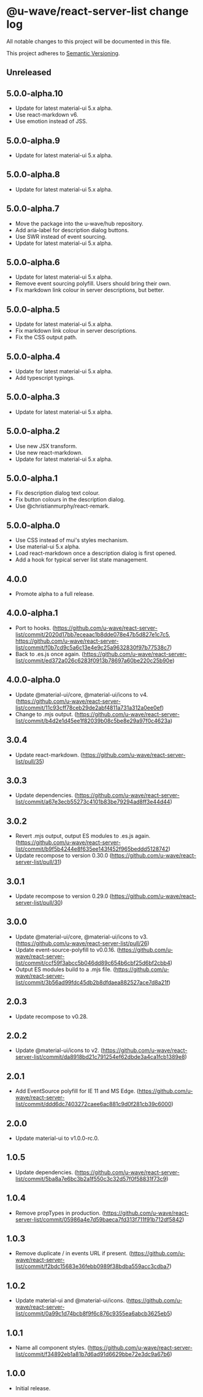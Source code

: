 # @u-wave/react-server-list change log

All notable changes to this project will be documented in this file.

This project adheres to [Semantic Versioning](http://semver.org/).

## Unreleased

## 5.0.0-alpha.10
* Update for latest material-ui 5.x alpha.
* Use react-markdown v6.
* Use emotion instead of JSS.

## 5.0.0-alpha.9
* Update for latest material-ui 5.x alpha.

## 5.0.0-alpha.8
* Update for latest material-ui 5.x alpha.

## 5.0.0-alpha.7
* Move the package into the u-wave/hub repository.
* Add aria-label for description dialog buttons.
* Use SWR instead of event sourcing.
* Update for latest material-ui 5.x alpha.

## 5.0.0-alpha.6
* Update for latest material-ui 5.x alpha.
* Remove event sourcing polyfill. Users should bring their own.
* Fix markdown link colour in server descriptions, but better.

## 5.0.0-alpha.5
* Update for latest material-ui 5.x alpha.
* Fix markdown link colour in server descriptions.
* Fix the CSS output path.

## 5.0.0-alpha.4
* Update for latest material-ui 5.x alpha.
* Add typescript typings.

## 5.0.0-alpha.3
* Update for latest material-ui 5.x alpha.

## 5.0.0-alpha.2
* Use new JSX transform.
* Use new react-markdown.
* Update for latest material-ui 5.x alpha.

## 5.0.0-alpha.1
* Fix description dialog text colour.
* Fix button colours in the description dialog.
* Use @christianmurphy/react-remark.

## 5.0.0-alpha.0
* Use CSS instead of mui's styles mechanism.
* Use material-ui 5.x alpha.
* Load react-markdown once a description dialog is first opened.
* Add a hook for typical server list state management.

## 4.0.0
* Promote alpha to a full release.

## 4.0.0-alpha.1
* Port to hooks. (https://github.com/u-wave/react-server-list/commit/2020d17bb7eceaac1b8dde078e47b5d827e1c7c5, https://github.com/u-wave/react-server-list/commit/f0b7cd9c5a6c13e4e9c25a9632830f97b77538c7)
* Back to .es.js once again. (https://github.com/u-wave/react-server-list/commit/ed372a026c6283f0913b78697a60be220c25b90e)

## 4.0.0-alpha.0
* Update @material-ui/core, @material-ui/icons to v4. (https://github.com/u-wave/react-server-list/commit/11c93cff78ceb29de2abf4811a731a312a0ee0ef)
* Change to .mjs output. (https://github.com/u-wave/react-server-list/commit/b4d2e1d45ee1f82039b08c5be8e29a97f0c4623a)

## 3.0.4
* Update react-markdown. (https://github.com/u-wave/react-server-list/pull/35)

## 3.0.3
* Update dependencies. (https://github.com/u-wave/react-server-list/commit/a67e3ecb55273c4101b83be79294ad8ff3e44d44)

## 3.0.2
* Revert .mjs output, output ES modules to .es.js again. (https://github.com/u-wave/react-server-list/commit/b9f5b4244e8f635ee143f452f965beddd5128742)
* Update recompose to version 0.30.0 (https://github.com/u-wave/react-server-list/pull/31)

## 3.0.1
* Update recompose to version 0.29.0 (https://github.com/u-wave/react-server-list/pull/30)

## 3.0.0
* Update @material-ui/core, @material-ui/icons to v3. (https://github.com/u-wave/react-server-list/pull/26)
* Update event-source-polyfill to v0.0.16. (https://github.com/u-wave/react-server-list/commit/ccf59f3abcc5b046dd89c654b6cbf25d6bf2cbb4)
* Output ES modules build to a .mjs file. (https://github.com/u-wave/react-server-list/commit/3b56ad99fdc45db2b8dfdaea882527ace7d8a21f)

## 2.0.3
* Update recompose to v0.28.

## 2.0.2
* Update @material-ui/icons to v2. (https://github.com/u-wave/react-server-list/commit/da8918bd21c791254ef62dbde3a4ca1fcb1389e8)

## 2.0.1
* Add EventSource polyfill for IE 11 and MS Edge. (https://github.com/u-wave/react-server-list/commit/ddd6dc7403272caee6ac881c9d0f281cb39c6000)

## 2.0.0
* Update material-ui to v1.0.0-rc.0.

## 1.0.5
* Update dependencies. (https://github.com/u-wave/react-server-list/commit/5ba8a7e6bc3b2a1f550c3c32d57f0f58831f73c9)

## 1.0.4
* Remove propTypes in production. (https://github.com/u-wave/react-server-list/commit/05986a4e7d59baeca7fd313f711f91b712df5842)

## 1.0.3
* Remove duplicate / in events URL if present. (https://github.com/u-wave/react-server-list/commit/f2bdc15683e36febb0989f38bdba559acc3cdba7)

## 1.0.2
* Update material-ui and @material-ui/icons. (https://github.com/u-wave/react-server-list/commit/0a99c1d74bcb8f9f6c876c9355ea6abcb3625eb5)

## 1.0.1
* Name all component styles. (https://github.com/u-wave/react-server-list/commit/f34892eb1a81b7d6ad91d6629bbe72e3dc9a67b6)

## 1.0.0
* Initial release.
